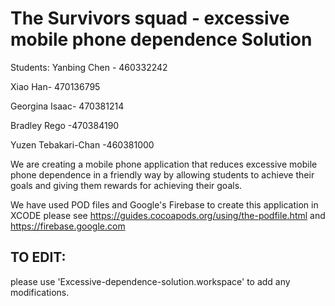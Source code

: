 # The Survivors squad - excessive mobile phone dependence Solution
Students: 
Yanbing Chen - 460332242

Xiao Han- 470136795

Georgina Isaac- 470381214

Bradley Rego -470384190

Yuzen Tebakari-Chan -460381000

We are creating a mobile phone application that reduces excessive mobile phone dependence in a friendly way by allowing students to achieve their goals and giving them rewards for achieving their goals.

We have used POD files and Google's Firebase to create this application in XCODE
please see https://guides.cocoapods.org/using/the-podfile.html and https://firebase.google.com

## TO EDIT: 

please use 'Excessive-dependence-solution.workspace' to add any modifications.

